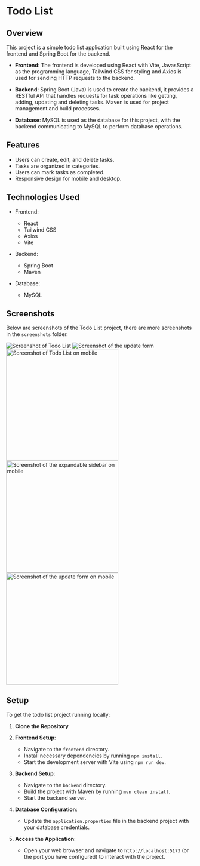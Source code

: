 # Todo List

## Overview

This project is a simple todo list application built using React for the frontend and Spring Boot for the backend.

- **Frontend**: The frontend is developed using React with Vite, JavasScript as the programming language, Tailwind CSS for styling and Axios is used for sending HTTP requests to the backend.

- **Backend**: Spring Boot (Java) is used to create the backend, it provides a RESTful API that handles requests for task operations like getting, adding, updating and deleting tasks. Maven is used for project management and build processes.

- **Database**: MySQL is used as the database for this project, with the backend communicating to MySQL to perform database operations.

## Features

- Users can create, edit, and delete tasks.
- Tasks are organized in categories.
- Users can mark tasks as completed.
- Responsive design for mobile and desktop.

## Technologies Used

- Frontend:

  - React
  - Tailwind CSS
  - Axios
  - Vite

- Backend:

  - Spring Boot
  - Maven

- Database:
  - MySQL

## Screenshots

Below are screenshots of the Todo List project, there are more screenshots in the `screenshots` folder.

<img src="./screenshots/ss1.png" alt="Screenshot of Todo List" />
<img src="./screenshots/ss5.png" alt="Screenshot of the update form" />
<img src="./screenshots/ss3.png" width="300" alt="Screenshot of Todo List on mobile" />
<img src="./screenshots/ss4.png" width="300" alt="Screenshot of the expandable sidebar on mobile" />
<img src="./screenshots/ss7.png" width="300" alt="Screenshot of the update form on mobile" />

## Setup

To get the todo list project running locally:

1. **Clone the Repository**

2. **Frontend Setup**:

   - Navigate to the `frontend` directory.
   - Install necessary dependencies by running `npm install`.
   - Start the development server with Vite using `npm run dev`.

3. **Backend Setup**:

   - Navigate to the `backend` directory.
   - Build the project with Maven by running `mvn clean install`.
   - Start the backend server.

4. **Database Configuration**:

   - Update the `application.properties` file in the backend project with your database credentials.

5. **Access the Application**:
   - Open your web browser and navigate to `http://localhost:5173` (or the port you have configured) to interact with the project.
